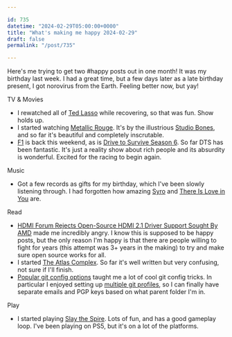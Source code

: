 ```yaml
---

id: 735
datetime: "2024-02-29T05:00:00+0000"
title: "What's making me happy 2024-02-29"
draft: false
permalink: "/post/735"

---
```


Here's me trying to get two #happy posts out in one month! It was my birthday last week. I had a great time, but a few days later as a late birthday present, I got norovirus from the Earth. Feeling better now, but yay!

TV & Movies

-  I rewatched all of [Ted Lasso](https://en.wikipedia.org/wiki/Ted_Lasso) while recovering, so that was fun. Show holds up.
-  I started watching [Metallic Rouge](https://en.wikipedia.org/wiki/Metallic_Rouge). It's by the illustrious [Studio Bones](https://en.wikipedia.org/wiki/Bones_(studio)), and so far it's beautiful and completely inscrutable.
-  [F1](https://en.wikipedia.org/wiki/Formula_One) is back this weekend, as is [Drive to Survive Season 6](https://en.wikipedia.org/wiki/Formula_1:_Drive_to_Survive#Season_6_(2024)). So far DTS has been fantastic. It's just a reality show about rich people and its absurdity is wonderful. Excited for the racing to begin again.

Music

- Got a few records as gifts for my birthday, which I've been slowly listening through. I had forgotten how amazing [Syro](https://en.wikipedia.org/wiki/Syro) and [There Is Love in You](https://en.wikipedia.org/wiki/There_Is_Love_in_You) are.

Read

- [HDMI Forum Rejects Open-Source HDMI 2.1 Driver Support Sought By AMD](https://www.phoronix.com/news/HDMI-2.1-OSS-Rejected) made me incredibly angry. I know this is supposed to be happy posts, but the only reason I'm happy is that there are people willing to fight for years (this attempt was 3+ years in the making) to try and make sure open source works for all.
- I started [The Atlas Complex](https://www.goodreads.com/book/show/63104676-the-atlas-complex). So far it's well written but very confusing, not sure if I'll finish.
- [Popular git config options](https://jvns.ca/blog/2024/02/16/popular-git-config-options/) taught me a lot of cool git config tricks. In particular I enjoyed setting up [multiple git profiles](https://gist.github.com/Icaruk/f024a18093dc28ec1588cfb90efc32f7), so I can finally have separate emails and PGP keys based on what parent folder I'm in.

Play

- I started playing [Slay the Spire](https://en.wikipedia.org/wiki/Slay_the_Spire). Lots of fun, and has a good gameplay loop. I've been playing on PS5, but it's on a lot of the platforms.
